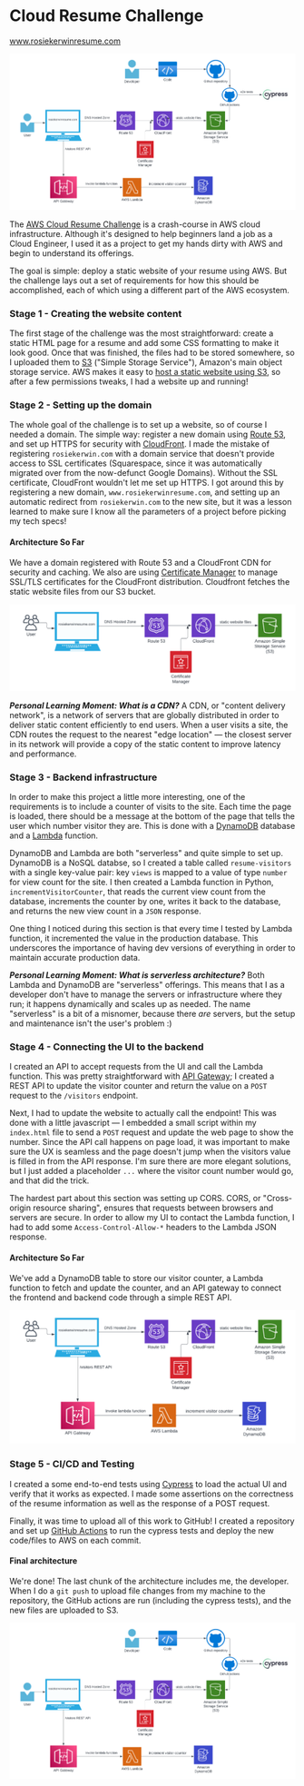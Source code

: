# Cloud Resume Challenge

www.rosiekerwinresume.com

![architecture-diagram](./assets/architecture-diagram.png)

The [AWS Cloud Resume Challenge](https://cloudresumechallenge.dev/docs/the-challenge/aws/) is a crash-course in AWS cloud infrastructure. Although it's designed to help beginners land a job as a Cloud Engineer,  I used it as a project to get my hands dirty with AWS and begin to understand its offerings.

The goal is simple: deploy a static website of your resume using AWS. But the challenge lays out a set of requirements for how this should be accomplished, each of which using a different part of the AWS ecosystem.

### Stage 1 - Creating the website content

The first stage of the challenge was the most straightforward: create a static HTML page for a resume and add some CSS formatting to make it look good. Once that was finished, the files had to be stored somewhere, so I uploaded them to [S3](https://aws.amazon.com/s3/) ("Simple Storage Service"), Amazon's main object storage service. AWS makes it easy to [host a static website using S3](https://docs.aws.amazon.com/AmazonS3/latest/userguide/WebsiteHosting.html), so after a few permissions tweaks, I had a website up and running! 

### Stage 2 - Setting up the domain

The whole goal of the challenge is to set up a website, so of course I needed a domain. The simple way: register a new domain using [Route 53](https://aws.amazon.com/route53/), and set up HTTPS for security with [CloudFront](https://aws.amazon.com/cloudfront/). I made the mistake of registering `rosiekerwin.com` with a domain service that doesn't provide access to SSL certificates (Squarespace, since it was automatically migrated over from the now-defunct Google Domains). Without the SSL certificate, CloudFront wouldn't let me set up HTTPS. I got around this by registering a new domain, `www.rosiekerwinresume.com`, and setting up an automatic redirect from `rosiekerwin.com` to the new site, but it was a lesson learned to make sure I know all the parameters of a project before picking my tech specs!

#### Architecture So Far
We have a domain registered with Route 53 and a CloudFront CDN for security and caching. We also are using [Certificate Manager](https://aws.amazon.com/certificate-manager/) to manage SSL/TLS certificates for the CloudFront distribution. Cloudfront fetches the static website files from our S3 bucket.

![architecture-diagram-stage-2](./assets/architecture-stage-2.png)

***Personal Learning Moment: What is a CDN?***
A CDN, or "content delivery network", is a network of servers that are globally distributed in order to deliver static content efficiently to end users. When a user visits a site, the CDN routes the request to the nearest "edge location" — the closest server in its network will provide a copy of the static content to improve latency and performance.

### Stage 3 - Backend infrastructure

In order to make this project a little more interesting, one of the requirements is to include a counter of visits to the site. Each time the page is loaded, there should be a message at the bottom of the page that tells the user which number visitor they are. This is done with a [DynamoDB](https://aws.amazon.com/dynamodb/) database and a [Lambda](https://aws.amazon.com/lambda/) function.

DynamoDB and Lambda are both "serverless" and quite simple to set up. DynamoDB is a NoSQL databse, so I created a table called `resume-visitors` with a single key-value pair: key `views` is mapped to a value of type `number` for view count for the site. I then created a Lambda function in Python, `incrementVisitorCounter`, that reads the current view count from the database, increments the counter by one, writes it back to the database, and returns the new view count in a `JSON` response.

One thing I noticed during this section is that every time I tested by Lambda function, it incremented the value in the production database. This underscores the importance of having dev versions of everything in order to maintain accurate production data.

***Personal Learning Moment: What is serverless architecture?***
Both Lambda and DynamoDB are "serverless" offerings. This means that I as a developer don't have to manage the servers or infrastructure where they run; it happens dynamically and scales up as needed. The name "serverless" is a bit of a misnomer, because there *are* servers, but the setup and maintenance isn't the user's problem :)

### Stage 4 - Connecting the UI to the backend

I created an API to accept requests from the UI and call the Lambda function. This was pretty straightforward with [API Gateway](https://aws.amazon.com/api-gateway/); I created a REST API to update the visitor counter and return the value on a `POST` request to the `/visitors` endpoint.

Next, I had to update the website to actually call the endpoint! This was done with a little javascript — I embedded a small script within my `index.html` file to send a `POST` request and update the web page to show the number. Since the API call happens on page load, it was important to make sure the UX is seamless and the page doesn't jump when the visitors value is filled in from the API response. I'm sure there are more elegant solutions, but I just added a placeholder `...` where the visitor count number would go, and that did the trick.

The hardest part about this section was setting up CORS. CORS, or "Cross-origin resource sharing", ensures that requests between browsers and servers are secure. In 
order to allow my UI to contact the Lambda function, I had to add some `Access-Control-Allow-*` headers to the Lambda JSON response.

#### Architecture So Far
We've add a DynamoDB table to store our visitor counter, a Lambda function to fetch and update the counter, and an API gateway to connect the frontend and backend code through a simple REST API.

![architecture-diagram-stage-4](./assets/architecture-stage-4.png)

### Stage 5 - CI/CD and Testing

I created a some end-to-end tests using [Cypress](https://www.cypress.io/) to load the actual UI and verify that it works as expected. I made some assertions on the correctness of the resume information as well as the response of a POST request.

Finally, it was time to upload all of this work to GitHub! I created a repository and set up [GitHub Actions](https://github.com/features/actions) to run the cypress tests and deploy the new code/files to AWS on each commit.

#### Final architecture

We're done! The last chunk of the architecture includes me, the developer. When I do a `git push` to upload file changes from my machine to the repository, the GitHub actions are run (including the cypress tests), and the new files are uploaded to S3.

![architecture-diagram](./assets/architecture-diagram.png)